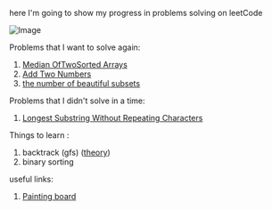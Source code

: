 here I'm going to show my progress in problems solving on leetCode 

![Image](https://i.pinimg.com/564x/69/2c/5b/692c5bf760b47980b825d351061a9c98.jpg)

Problems that I want to solve again:

1. [Median OfTwoSorted Arrays](https://leetcode.com/problems/median-of-two-sorted-arrays/description/)
2. [Add Two Numbers](https://leetcode.com/problems/add-two-numbers/description/)
3. [the number of beautiful subsets](https://leetcode.com/problems/the-number-of-beautiful-subsets/description/?envType=daily-question&envId=2024-05-23)

 Problems that I didn't solve in a time:

1. [Longest Substring Without Repeating Characters](https://leetcode.com/problems/longest-substring-without-repeating-characters/description/)

Things to learn : 
1. backtrack (gfs) ([theory](https://github.com/hodzzzinsky/LeetCodeTo100/blob/master/src/main/java/and/hodz/theory/algorithms/Backtracking.md))
2. binary sorting


useful links:

1. [Painting board](https://app.ziteboard.com/)